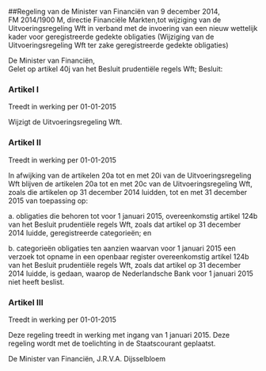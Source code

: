 <meta http-equiv='Content-Type' content='text/html; charset=utf-8' />

##Regeling van de Minister van Financiën van 9 december 2014, FM 2014/1900 M, directie Financiële Markten,tot wijziging van de Uitvoeringsregeling Wft in verband met de invoering van een nieuw wettelijk kader voor geregistreerde gedekte obligaties (Wijziging van de Uitvoeringsregeling Wft ter zake geregistreerde gedekte obligaties)

De Minister van Financiën,  
Gelet op artikel 40j van het Besluit prudentiële regels Wft;
Besluit:    

### Artikel  I  
Treedt in werking per 01-01-2015 

Wijzigt de Uitvoeringsregeling Wft. 

### Artikel  II  
Treedt in werking per 01-01-2015 

In afwijking van de artikelen 20a tot en met 20i van de Uitvoeringsregeling Wft blijven de artikelen 20a tot en met 20c van de Uitvoeringsregeling Wft, zoals die artikelen op 31 december 2014 luidden, tot en met 31 december 2015 van toepassing op: 

a. obligaties die behoren tot voor 1 januari 2015, overeenkomstig artikel 124b van het Besluit prudentiële regels Wft, zoals dat artikel op 31 december 2014 luidde, geregistreerde categorieën; en  

b. categorieën obligaties ten aanzien waarvan voor 1 januari 2015 een verzoek tot opname in een openbaar register overeenkomstig artikel 124b van het Besluit prudentiële regels Wft, zoals dat artikel op 31 december 2014 luidde, is gedaan, waarop de Nederlandsche Bank voor 1 januari 2015 niet heeft beslist.   

### Artikel  III  
Treedt in werking per 01-01-2015 

Deze regeling treedt in werking met ingang van 1 januari 2015. 
Deze regeling wordt met de toelichting in de Staatscourant geplaatst.  

De 
Minister van Financiën, 
J.R.V.A. Dijsselbloem     
